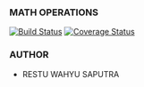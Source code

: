 ### MATH OPERATIONS

[![Build Status](https://travis-ci.com/techsoft705/math-operations.svg?branch=master)](https://travis-ci.com/techsoft705/math-operations) [![Coverage Status](https://coveralls.io/repos/github/techsoft705/math-operations/badge.svg?branch=master)](https://coveralls.io/github/techsoft705/math-operations?branch=master)

### AUTHOR

- RESTU WAHYU SAPUTRA

